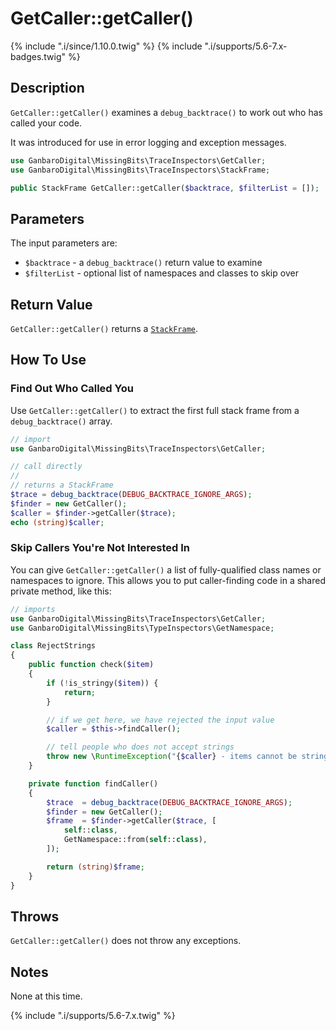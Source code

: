 # GetCaller::getCaller()

{% include ".i/since/1.10.0.twig" %}
{% include ".i/supports/5.6-7.x-badges.twig" %}

## Description

`GetCaller::getCaller()` examines a `debug_backtrace()` to work out who has called your code.

It was introduced for use in error logging and exception messages.

```php
use GanbaroDigital\MissingBits\TraceInspectors\GetCaller;
use GanbaroDigital\MissingBits\TraceInspectors\StackFrame;

public StackFrame GetCaller::getCaller($backtrace, $filterList = []);
```

## Parameters

The input parameters are:

* `$backtrace` - a `debug_backtrace()` return value to examine
* `$filterList` - optional list of namespaces and classes to skip over

## Return Value

`GetCaller::getCaller()` returns a [`StackFrame`](StackFrame.class.html).

## How To Use

### Find Out Who Called You

Use `GetCaller::getCaller()` to extract the first full stack frame from a `debug_backtrace()` array.

```php
// import
use GanbaroDigital\MissingBits\TraceInspectors\GetCaller;

// call directly
//
// returns a StackFrame
$trace = debug_backtrace(DEBUG_BACKTRACE_IGNORE_ARGS);
$finder = new GetCaller();
$caller = $finder->getCaller($trace);
echo (string)$caller;
```

### Skip Callers You're Not Interested In

You can give `GetCaller::getCaller()` a list of fully-qualified class names or namespaces to ignore. This allows you to put caller-finding code in a shared private method, like this:

```php
// imports
use GanbaroDigital\MissingBits\TraceInspectors\GetCaller;
use GanbaroDigital\MissingBits\TypeInspectors\GetNamespace;

class RejectStrings
{
    public function check($item)
    {
        if (!is_stringy($item)) {
            return;
        }

        // if we get here, we have rejected the input value
        $caller = $this->findCaller();

        // tell people who does not accept strings
        throw new \RuntimeException("{$caller} - items cannot be strings");
    }

    private function findCaller()
    {
        $trace  = debug_backtrace(DEBUG_BACKTRACE_IGNORE_ARGS);
        $finder = new GetCaller();
        $frame  = $finder->getCaller($trace, [
            self::class,
            GetNamespace::from(self::class),
        ]);

        return (string)$frame;
    }
}
```

## Throws

`GetCaller::getCaller()` does not throw any exceptions.

## Notes

None at this time.

{% include ".i/supports/5.6-7.x.twig" %}
